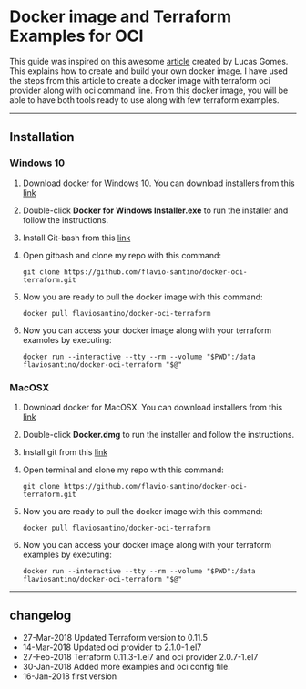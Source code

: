 # Docker image and Terraform Examples for OCI

This guide was inspired on this awesome [article](https://medium.com/oracledevs/containerized-terraform-for-oci-provider-2deb917783fa) created by Lucas Gomes. This explains how to create and build your own docker image.
I have used the steps from this article to create a docker image with terraform oci provider along with oci command line. From this docker image, you will be able to have both tools ready to use along with few terraform examples.


----
## Installation
### Windows 10
1. Download docker for Windows 10. You can download installers from this [link](https://download.docker.com/win/stable/Docker%20for%20Windows%20Installer.exe)
2. Double-click **Docker for Windows Installer.exe** to run the installer and follow the instructions.
3. Install Git-bash from this [link](https://github.com/git-for-windows/git/releases/download/v2.16.1.windows.1/Git-2.16.1-64-bit.exe)
4. Open gitbash and clone my repo with this command:

   `git clone https://github.com/flavio-santino/docker-oci-terraform.git`
5. Now you are ready to pull the docker image with this command:

   `docker pull flaviosantino/docker-oci-terraform`
6. Now you can access your docker image along with your terraform examoles by executing:

   `docker run --interactive --tty --rm --volume "$PWD":/data flaviosantino/docker-oci-terraform "$@"`

### MacOSX
1. Download docker for MacOSX. You can download installers from this [link](https://download.docker.com/mac/stable/Docker.dmg)
2. Double-click **Docker.dmg** to run the installer and follow the instructions.
3. Install git from this [link](https://git-scm.com/download/mac)
4. Open terminal and clone my repo with this command:

   `git clone https://github.com/flavio-santino/docker-oci-terraform.git`
5. Now you are ready to pull the docker image with this command:

   `docker pull flaviosantino/docker-oci-terraform`
6. Now you can access your docker image along with your terraform examples by executing:

   `docker run --interactive --tty --rm --volume "$PWD":/data flaviosantino/docker-oci-terraform "$@"`

----
## changelog
* 27-Mar-2018 Updated Terraform version to 0.11.5
* 14-Mar-2018 Updated oci provider to 2.1.0-1.el7
* 27-Feb-2018 Terraform 0.11.3-1.el7 and  oci provider 2.0.7-1.el7
* 30-Jan-2018 Added more examples and oci config file.
* 16-Jan-2018 first version
